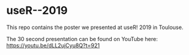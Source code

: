 # useR--2019
This repo contains the poster we presented at useR! 2019 in Toulouse. 

The 30 second presentation can be found on YouTube here: https://youtu.be/dLL2ujCyu8Q?t=921
